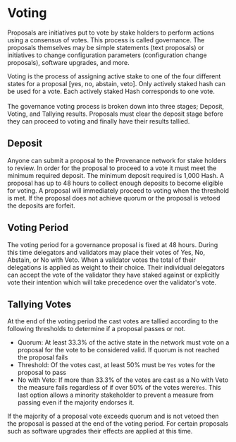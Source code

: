 # Voting

Proposals are initiatives put to vote by stake holders to perform actions using a consensus of votes. This process is called governance. The proposals themselves may be simple statements (text proposals) or initiatives to change configuration parameters (configuration change proposals), software upgrades, and more.

Voting is the process of assigning active stake to one of the four different states for a proposal \[yes, no, abstain, veto]. Only actively staked hash can be used for a vote. Each actively staked Hash corresponds to one vote.\
\
The governance voting process is broken down into three stages; Deposit, Voting, and Tallying results. Proposals must clear the deposit stage before they can proceed to voting and finally have their results tallied.

## Deposit

Anyone can submit a proposal to the Provenance network for stake holders to review. In order for the proposal to proceed to a vote it must meet the minimum required deposit. The minimum deposit required is 1,000 Hash. A proposal has up to 48 hours to collect enough deposits to become eligible for voting. A proposal will immediately proceed to voting when the threshold is met. If the proposal does not achieve quorum or the proposal is vetoed the deposits are forfeit.

## Voting Period

The voting period for a governance proposal is fixed at 48 hours. During this time delegators and validators may place their votes of Yes, No, Abstain, or No with Veto. When a validator votes the total of their delegations is applied as weight to their choice. Their individual delegators can accept the vote of the validator they have staked against or explicitly vote their intention which will take precedence over the validator's vote.

## Tallying Votes

At the end of the voting period the cast votes are tallied according to the following thresholds to determine if a proposal passes or not.

- Quorum: At least 33.3% of the active state in the network must vote on a proposal for the vote to be considered valid. If quorum is not reached the proposal fails
- Threshold: Of the votes cast, at least 50% must be `Yes` votes for the proposal to pass
- No with Veto: If more than 33.3% of the votes are cast as a No with Veto the measure fails regardless of if over 50% of the votes were`Yes`. This last option allows a minority stakeholder to prevent a measure from passing even if the majority endorses it.

If the majority of a proposal vote exceeds quorum and is not vetoed then the proposal is passed at the end of the voting period. For certain proposals such as software upgrades their effects are applied at this time.
